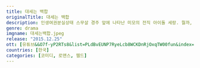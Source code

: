 ```yaml
---
title: 대세는 백합
originalTitle: 대세는 백합
description: 인생여권분실상태 스무살 경주 앞에 나타난 미모의 전직 아이돌 세랑. 뭘까, 이 백합 포스?!
genre: drama
imgname: 대세는백합.jpeg
release: "2015.12.25"
ott: [유튜브&&O7f-yP2RTs8&list=PLdBvEUNP7RyeLcb8WCKDnRjOxqTW00fun&index=1]
countries: [한국]
categories: [코미디, 로맨스, 웹드]
---
```

